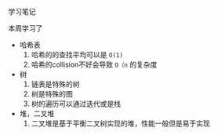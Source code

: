 学习笔记

本周学习了
* 哈希表
    1. 哈希的的查找平均可以是 `O(1)`
    1. 哈希的collision不好会导致 `O（n` 的复杂度
* 树
    1. 链表是特殊的树
    2. 树是特殊的图
    3. 树的遍历可以通过迭代或是栈
* 堆，二叉堆
    1. 二叉堆是基于平衡二叉树实现的堆，性能一般但是易于实现
